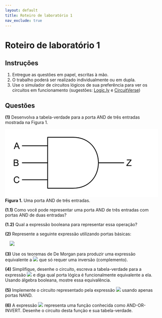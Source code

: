```yaml
---
layout: default
title: Roteiro de laboratório 1
nav_exclude: true
---
```


# Roteiro de laboratório 1

## Instruções

1. Entregue as questões em papel, escritas à mão. 
2. O trabalho poderá ser realizado individualmente ou em dupla.
3. Use o simulador de circuitos lógicos de sua preferência para ver os circuitos em funcionamento (sugestões: [Logic.ly](https://logic.ly/demo/) e [CircuitVerse](https://circuitverse.org/simulator))

## Questões

**(1)** Desenvolva a tabela-verdade para a porta AND de três entradas mostrada na Figura 1.

![Porta AND](/content/images/and-3.png "Porta AND")
**Figura 1.** Uma porta AND de três entradas.

**(1.1)** Como você pode representar uma porta AND de três entradas com portas AND de duas entradas?

**(1.2)** Qual a expressão booleana para representar essa operação?

**(2)** Represente a seguinte expressão utilizando portas básicas:

<div style="margin: 15px">
<div><img src="https://latex.codecogs.com/svg.image?Z = A \wedge (B \vee C) \vee (E \vee F) \wedge D"/></div>
</div>

**(3)** Use os teoremas de De Morgan para produzir uma expressão equivalente a <img src="https://latex.codecogs.com/svg.image?Z = \overline{\overline{A} \vee (\overline{B} \wedge C)}"/> que só requer uma inversão (complemento).

**(4)** Simplifique, desenhe o circuito, escreva a tabela-verdade para a expressão <img src="https://latex.codecogs.com/svg.image?Z = (A \vee B) \wedge \overline{A \wedge B}"/> e diga qual porta lógica é funcionalmente equivalente a ela. Usando álgebra booleana, mostre essa equivalência.

**(5)** Implemente o circuito representado pela expressão <img src="https://latex.codecogs.com/svg.image?Z = A \wedge B \vee B \wedge C \vee A \wedge C"/> usando apenas portas NAND.

**(6)** A expressão <img src="https://latex.codecogs.com/svg.image?Z = (A \wedge B) \vee (C \wedge D)"/> representa uma função conhecida como AND-OR-INVERT. Desenhe o circuito desta função e sua tabela-verdade.